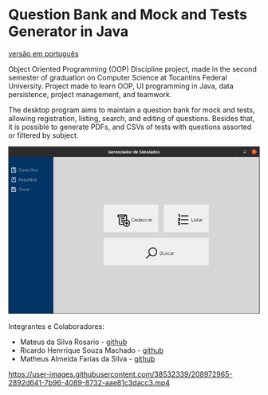 # Question Bank and Mock and Tests Generator in Java

[versão em português](README.pt.md)

Object Oriented Programming (OOP) Discipline project, made in the second semester
of graduation on Computer Science at Tocantins Federal University. Project made
to learn OOP, UI programming in Java, data persistence, project management, and teamwork.

The desktop program aims to maintain a question bank
for mock and tests, allowing registration, listing, search, and editing
of questions. Besides that, it is possible to generate PDFs, and CSVs
of tests with questions assorted or filtered by subject.

![img.png](img.png)

Integrantes e Colaboradores:
- Mateus da Silva Rosario - [github](https://github.com/MateusRosario)
- Ricardo Henrrique Souza Machado - [github](https://github.com/ricardosousa339)
- Matheus Almeida Farias da Silva - [github](https://github.com/matheusjv11)

https://user-images.githubusercontent.com/38532339/208972965-2892d641-7b96-4089-8732-aae81c3dacc3.mp4
